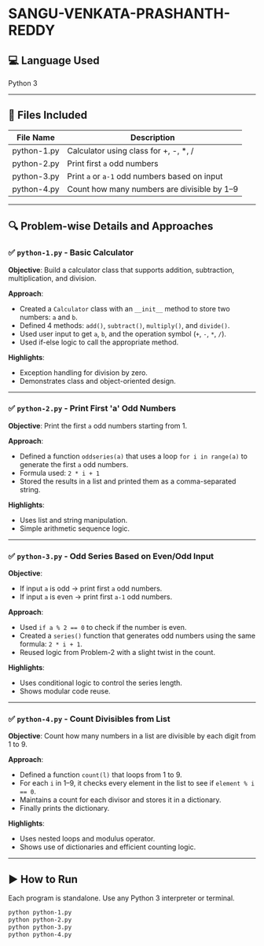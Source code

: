 # SANGU-VENKATA-PRASHANTH-REDDY
## 💻 Language Used
Python 3

---

## 📁 Files Included

| File Name      | Description                                   |
|----------------|-----------------------------------------------|
| python-1.py    | Calculator using class for +, -, *, /         |
| python-2.py    | Print first `a` odd numbers                   |
| python-3.py    | Print `a` or `a-1` odd numbers based on input |
| python-4.py    | Count how many numbers are divisible by 1–9   |

---

## 🔍 Problem-wise Details and Approaches

### ✅ `python-1.py` - **Basic Calculator**

**Objective**: Build a calculator class that supports addition, subtraction, multiplication, and division.

**Approach**:
- Created a `Calculator` class with an `__init__` method to store two numbers: `a` and `b`.
- Defined 4 methods: `add()`, `subtract()`, `multiply()`, and `divide()`.
- Used user input to get `a`, `b`, and the operation symbol (`+`, `-`, `*`, `/`).
- Used if-else logic to call the appropriate method.

**Highlights**:
- Exception handling for division by zero.
- Demonstrates class and object-oriented design.

---

### ✅ `python-2.py` - **Print First 'a' Odd Numbers**

**Objective**: Print the first `a` odd numbers starting from 1.

**Approach**:
- Defined a function `oddseries(a)` that uses a loop `for i in range(a)` to generate the first `a` odd numbers.
- Formula used: `2 * i + 1`
- Stored the results in a list and printed them as a comma-separated string.

**Highlights**:
- Uses list and string manipulation.
- Simple arithmetic sequence logic.

---

### ✅ `python-3.py` - **Odd Series Based on Even/Odd Input**

**Objective**: 
- If input `a` is odd → print first `a` odd numbers.
- If input `a` is even → print first `a-1` odd numbers.

**Approach**:
- Used `if a % 2 == 0` to check if the number is even.
- Created a `series()` function that generates odd numbers using the same formula: `2 * i + 1`.
- Reused logic from Problem-2 with a slight twist in the count.

**Highlights**:
- Uses conditional logic to control the series length.
- Shows modular code reuse.

---

### ✅ `python-4.py` - **Count Divisibles from List**

**Objective**: Count how many numbers in a list are divisible by each digit from 1 to 9.

**Approach**:
- Defined a function `count(l)` that loops from 1 to 9.
- For each `i` in 1–9, it checks every element in the list to see if `element % i == 0`.
- Maintains a count for each divisor and stores it in a dictionary.
- Finally prints the dictionary.

**Highlights**:
- Uses nested loops and modulus operator.
- Shows use of dictionaries and efficient counting logic.

---

## ▶️ How to Run

Each program is standalone. Use any Python 3 interpreter or terminal.

```bash
python python-1.py
python python-2.py
python python-3.py
python python-4.py

